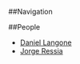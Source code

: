 ##Navigation

<style type="text/css">.toc-number { display: none; }</style>


##People

-  [Daniel Langone](%base_url%/wiki/alumni/daniellangone)
-  [Jorge Ressia](http://www.jorgeressia.com)
